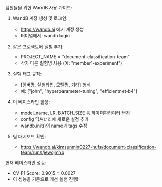 
 팀원들을 위한 WandB 사용 가이드:

1. WandB 계정 생성 및 로그인:
   - https://wandb.ai 에서 계정 생성
   - 터미널에서: wandb login

2. 같은 프로젝트에 실험 추가:
   - PROJECT_NAME = "document-classification-team"
   - 각자 다른 실험명 사용 (예: "member1-experiment")
   
3. 실험 태그 규칙:
   - [멤버명, 실험타입, 모델명, 기타] 형식
   - 예: ["john", "hyperparameter-tuning", "efficientnet-b4"]

4. 이 베이스라인 활용:
   - model_name, LR, BATCH_SIZE 등 하이퍼파라미터 변경
   - config 딕셔너리에 새로운 설정 추가
   - wandb.init()의 name과 tags 수정

5. 팀 대시보드 확인:
   - https://wandb.ai/kimsunmin0227-hufs/document-classification-team/runs/jewojmhb
   
현재 베이스라인 성능:
   - CV F1 Score: 0.9015 ± 0.0027
   - 이 성능을 기준으로 개선 실험 진행!
